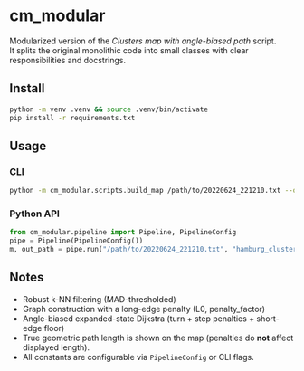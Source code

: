 # cm_modular

Modularized version of the *Clusters map with angle-biased path* script.  
It splits the original monolithic code into small classes with clear responsibilities and docstrings.

## Install

```bash
python -m venv .venv && source .venv/bin/activate
pip install -r requirements.txt
```

## Usage
### CLI
```bash
python -m cm_modular.scripts.build_map /path/to/20220624_221210.txt --out hamburg_clusters_with_path_angle.html
```

### Python API
```python
from cm_modular.pipeline import Pipeline, PipelineConfig
pipe = Pipeline(PipelineConfig())
m, out_path = pipe.run("/path/to/20220624_221210.txt", "hamburg_clusters_with_path_angle.html")
```

## Notes
- Robust k-NN filtering (MAD-thresholded)
- Graph construction with a long-edge penalty (L0, penalty_factor)
- Angle-biased expanded-state Dijkstra (turn + step penalties + short-edge floor)
- True geometric path length is shown on the map (penalties do **not** affect displayed length).
- All constants are configurable via `PipelineConfig` or CLI flags.